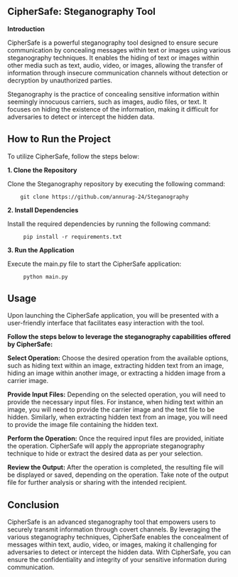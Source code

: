 ## CipherSafe: Steganography Tool

**Introduction**

CipherSafe is a powerful steganography tool designed to ensure secure communication by concealing messages within text or images using various steganography techniques. It enables the hiding of text or images within other media such as text, audio, video, or images, allowing the transfer of information through insecure communication channels without detection or decryption by unauthorized parties.

Steganography is the practice of concealing sensitive information within seemingly innocuous carriers, such as images, audio files, or text. It focuses on hiding the existence of the information, making it difficult for adversaries to detect or intercept the hidden data.

## How to Run the Project

To utilize CipherSafe, follow the steps below:

**1. Clone the Repository** 

Clone the Steganography repository by executing the following command:

        git clone https://github.com/annurag-24/Steganography
        
**2. Install Dependencies**

Install the required dependencies by running the following command:

         pip install -r requirements.txt

**3. Run the Application**

Execute the main.py file to start the CipherSafe application:

         python main.py
        
## Usage
Upon launching the CipherSafe application, you will be presented with a user-friendly interface that facilitates easy interaction with the tool.

**Follow the steps below to leverage the steganography capabilities offered by CipherSafe:**

**Select Operation:** Choose the desired operation from the available options, such as hiding text within an image, extracting hidden text from an image, hiding an image within another image, or extracting a hidden image from a carrier image.

**Provide Input Files:** Depending on the selected operation, you will need to provide the necessary input files. For instance, when hiding text within an image, you will need to provide the carrier image and the text file to be hidden. Similarly, when extracting hidden text from an image, you will need to provide the image file containing the hidden text.

**Perform the Operation:** Once the required input files are provided, initiate the operation. CipherSafe will apply the appropriate steganography technique to hide or extract the desired data as per your selection.

**Review the Output:** After the operation is completed, the resulting file will be displayed or saved, depending on the operation. Take note of the output file for further analysis or sharing with the intended recipient.

## Conclusion
CipherSafe is an advanced steganography tool that empowers users to securely transmit information through covert channels. By leveraging the various steganography techniques, CipherSafe enables the concealment of messages within text, audio, video, or images, making it challenging for adversaries to detect or intercept the hidden data. With CipherSafe, you can ensure the confidentiality and integrity of your sensitive information during communication.

